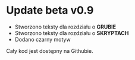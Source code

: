 # Update beta v0.9
- Stworzono teksty dla rozdziału o **GRUBIE**
- Stworzono teksty dla rozdziału o **SKRYPTACH**
- Dodano czarny motyw

Cały kod jest dostępny na Githubie.